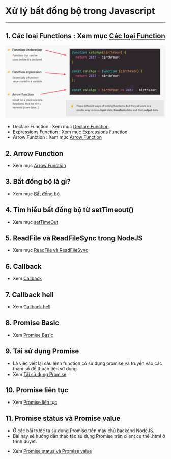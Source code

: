 # Xử lý bất đồng bộ trong Javascript

---

<!-- ![Sync](./image/001.png 'Đồng bộ') -->

## 1. Các loại Functions : Xem mục [Các loại Function](./asset/01/functions.md)

![Các loại Functions](./asset/01/image/001.png 'Các loại Functions')

- Declare Function : Xem mục [Declare Function](./asset/01/declare.md)
- Expressions Function : Xem mục [Expressions Function](./asset/01/expressions.md)
- Arrow Function : Xem mục [Arrow Function](./asset/01/arrow.md)

## 2. Arrow Function

- Xem mục [Arrow Function](./asset/02/arrow-function.md)

## 3. Bất đồng bộ là gì?

- Xem mục [Bất đồng bộ](./asset/03/sync-async.md)

## 4. Tìm hiểu bất đồng bộ từ setTimeout()

- Xem mục [setTimeOut](./asset/04/set-time-out.md)

## 5. ReadFile và ReadFileSync trong NodeJS

- Xem mục [ReadFile và ReadFileSync](./asset/05/readfilesync.md)

## 6. Callback

- Xem [Callback](./asset/06/index.md)

## 7. Callback hell

- Xem [Callback hell](./asset/07/index.md)

## 8. Promise Basic

- Xem [Promise Basic](./asset/08/index.md)

## 9. Tái sử dụng Promise

- Là việc viết lại câu lệnh function có sử dụng promise và truyền vào các tham số để thuận tiện sử dụng.
- Xem [Tái sử dụng Promise](./asset/09/index.md)

## 10. Promise liên tục

- Xem [Promise liên tục](./asset/10/index.md)

## 11. Promise status và Promise value

- Ở các bài trước ta sử dụng Promise trên máy chủ backend NodeJS.
- Bài này sẽ hướng dẫn thao tác sử dụng Promise trên client cụ thể .html ở trình duyệt.
<!-- ![Sync](./image/001.png 'Đồng bộ') -->
- Xem [Promise status và Promise value](./asset/11/index.md)
